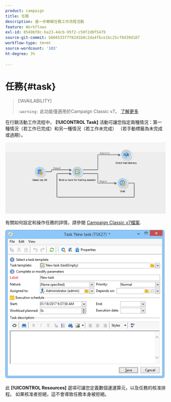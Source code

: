 ```yaml
---
product: campaign
title: 任務
description: 進一步瞭解任務工作流程活動
feature: Workflows
exl-id: 8549bf8c-ba23-44cb-95f2-c50f2d0f5479
source-git-commit: b666535f7f82d1b8c2da4fbce1bc25cf8d39d187
workflow-type: tm+mt
source-wordcount: '103'
ht-degree: 3%

---
```


# 任務{#task}



>[!AVAILABILITY]
>
>`:warning:` 此功能僅適用於Campaign Classic v7。 [了解更多](../../mrm/using/creating-and-managing-tasks.md)

在行銷活動工作流程中， **[!UICONTROL Task]** 活動可讓您指定兩種情況：第一種情況（若工作已完成）和另一種情況（若工作未完成） （若手動標籤為未完成或過期）。

![](assets/mrm_task_in_workflow.png)

有關如何設定和操作任務的詳情，請參閱 [Campaign Classic v7檔案](../../mrm/using/creating-and-managing-tasks.md).

![](assets/wkf_task_activity.png)

此 **[!UICONTROL Resources]** 選項可讓您定義數個運運算元，以及任務的核准排程。 如果核准者拒絕，這不會導致任務本身被拒絕。
